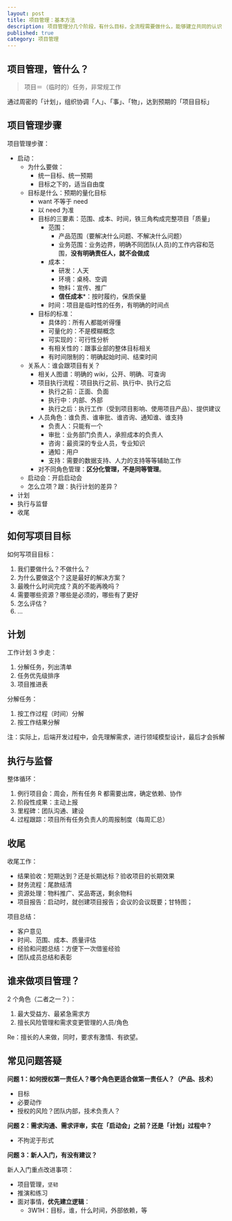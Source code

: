 ```yaml
---
layout: post
title: 项目管理：基本方法
description: 项目管理分几个阶段，有什么目标，全流程需要做什么，能够建立共同的认识
published: true
category: 项目管理
---
```


## 项目管理，管什么？

> 项目＝（临时的）任务，非常规工作

通过周密的「计划」，组织协调「人」、「事」、「物」，达到预期的「项目目标」


## 项目管理步骤

项目管理步骤：

* 启动：
	* 为什么要做：
		* 统一目标、统一预期
		* 目标之下的，适当自由度
	* 目标是什么：预期的量化目标
		* want 不等于 need
		* 以 need 为准
		* 目标的三要素：范围、成本、时间，铁三角构成完整项目「质量」
			* 范围：
				* 产品范围（要解决什么问题、不解决什么问题）
				* 业务范围：业务边界，明确不同团队(人员)的工作内容和范围，**没有明确责任人，就不会做成**
			* 成本：
				* 研发：人天
				* 环境：桌椅、空调
				* 物料：宣传、推广
				* **信任成本***：按时履约，保质保量
			* 时间：项目是临时性的任务，有明确的时间点
		* 目标的标准：
			* 具体的：所有人都能听得懂
			* 可量化的：不是模糊概念
			* 可实现的：可行性分析
			* 有相关性的：跟事业部的整体目标相关
			* 有时间限制的：明确起始时间、结束时间
	* 关系人：谁会跟项目有关？
		* 相关人图谱：明确的 wiki，公开、明确、可查询
		* 项目执行流程：项目执行之前、执行中、执行之后
			* 执行之前：正面、负面
			* 执行中：内部、外部
			* 执行之后：执行工作（受到项目影响、使用项目产品）、提供建议
		* 人员角色：谁负责、谁审批、谁咨询、通知谁、谁支持
			* 负责人：只能有一个
			* 审批：业务部门负责人，承担成本的负责人
			* 咨询：最资深的专业人员，专业知识
			* 通知：用户
			* 支持：需要的数据支持、人力的支持等等辅助工作
		* 对不同角色管理：**区分化管理，不是同等管理**。
	* 启动会：开启启动会
	* 怎么立项？跟：执行计划的差异？
* 计划
* 执行与监督
* 收尾
 
## 如何写项目目标

如何写项目目标：

1. 我们要做什么？不做什么？
1. 为什么要做这个？这是最好的解决方案？
1. 最晚什么时间完成？真的不能再晚吗？
1. 需要哪些资源？哪些是必须的，哪些有了更好
1. 怎么评估？
1. ...

## 计划

工作计划 3 步走：

1. 分解任务，列出清单
1. 任务优先级排序
1. 项目推进表

分解任务：

1. 按工作过程（时间）分解
1. 按工作结果分解

注：实际上，后端开发过程中，会先理解需求，进行领域模型设计，最后才会拆解
 
## 执行与监督

整体循环：

1. 例行项目会：周会，所有任务 R 都需要出席，确定依赖、协作
1. 阶段性成果：主动上报
1. 里程碑：团队沟通、建设
1. 过程跟踪：项目所有任务负责人的周报制度（每周汇总）
 
## 收尾

收尾工作：

* 结果验收：短期达到？还是长期达标？验收项目的长期效果
* 财务流程：尾款结清
* 资源处理：物料推广、奖品寄送，剩余物料
* 项目报告：启动时，就创建项目报告；会议的会议既要；甘特图；

项目总结：

* 客户意见
* 时间、范围、成本、质量评估
* 经验和问题总结：方便下一次借鉴经验
* 团队成员总结和表彰
 
## 谁来做项目管理？

2 个角色（二者之一？）：

1. 最大受益方、最紧急需求方
1. 擅长风险管理和需求变更管理的人员/角色

Re：擅长的人来做，同时，要求有激情、有欲望。
 
## 常见问题答疑

**问题 1：如何授权第一责任人？哪个角色更适合做第一责任人？（产品、技术）**

* 目标
* 必要动作
* 授权的风险？团队内部，技术负责人？

**问题 2：需求沟通、需求评审，实在「启动会」之前？还是「计划」过程中？**

* 不拘泥于形式

**问题 3：新人入门，有没有建议？**

新人入门重点改进事项：

* 项目管理，`坚韧`
* 推演和练习
* 面对事情，**优先建立逻辑**：
	* 3W1H：目标，谁，什么时间，外部依赖，等

























[NingG]:    http://ningg.github.com  "NingG"










